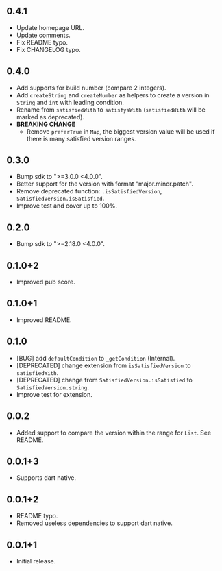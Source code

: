 ## 0.4.1

* Update homepage URL.
* Update comments.
* Fix README typo.
* Fix CHANGELOG typo.

## 0.4.0

* Add supports for build number (compare 2 integers).
* Add `createString` and `createNumber` as helpers to create a version in `String` and `int` with leading condition.
* Rename from `satisfiedWith` to `satisfysWith` (`satisfiedWith` will be marked as deprecated).
* **BREAKING CHANGE**
  * Remove `preferTrue` in `Map`, the biggest version value will be used if there is many satisfied version ranges.

## 0.3.0

* Bump sdk to ">=3.0.0 <4.0.0".
* Better support for the version with format "major.minor.patch".
* Remove deprecated function: `.isSatisfiedVersion`, `SatisfiedVersion.isSatisfied`.
* Improve test and cover up to 100%.

## 0.2.0

* Bump sdk to ">=2.18.0 <4.0.0".

## 0.1.0+2

* Improved pub score.

## 0.1.0+1

* Improved README.

## 0.1.0

* [BUG] add `defaultCondition` to `_getCondition` (Internal).
* [DEPRECATED] change extension from `isSatisfiedVersion` to `satisfiedWith`.
* [DEPRECATED] change from `SatisfiedVersion.isSatisfied` to `SatisfiedVersion.string`.
* Improve test for extension.

## 0.0.2

* Added support to compare the version within the range for `List`. See README.

## 0.0.1+3

* Supports dart native.

## 0.0.1+2

* README typo.
* Removed useless dependencies to support dart native.

## 0.0.1+1

* Initial release.
